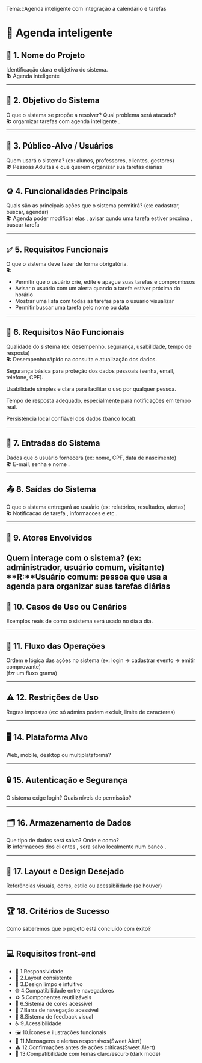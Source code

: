 Tema:cAgenda inteligente com integração a calendário e tarefas

# 📅 Agenda inteligente 

## 📌 1. Nome do Projeto  
Identificação clara e objetiva do sistema.  
**R:** Agenda inteligente

---

## 🎯 2. Objetivo do Sistema  
O que o sistema se propõe a resolver? Qual problema será atacado?  
**R:** orgarnizar tarefas com agenda inteligente .

---

## 👥 3. Público-Alvo / Usuários  
Quem usará o sistema? (ex: alunos, professores, clientes, gestores)  
**R:** Pessoas Adultas e que querem organizar sua tarefas diarias

---

## ⚙️ 4. Funcionalidades Principais  
Quais são as principais ações que o sistema permitirá? (ex: cadastrar, buscar, agendar)  
**R:** Agenda poder modificar elas , avisar qundo uma tarefa estiver proxima , buscar tarefa

---


## ✅ 5. Requisitos Funcionais  
O que o sistema deve fazer de forma obrigatória.  
**R:**  
- Permitir que o usuário crie, edite e apague suas tarefas e compromissos  
- Avisar o usuário com um alerta quando a tarefa estiver próxima do horário  
- Mostrar uma lista com todas as tarefas para o usuário visualizar  
- Permitir buscar uma tarefa pelo nome ou data

---

## 🚀 6. Requisitos Não Funcionais  
Qualidade do sistema (ex: desempenho, segurança, usabilidade, tempo de resposta)  
**R:** Desempenho rápido na consulta e atualização dos dados.

Segurança básica para proteção dos dados pessoais (senha, email, telefone, CPF).

Usabilidade simples e clara para facilitar o uso por qualquer pessoa.

Tempo de resposta adequado, especialmente para notificações em tempo real.

Persistência local confiável dos dados (banco local).

---

## 📝 7. Entradas do Sistema  
Dados que o usuário fornecerá (ex: nome, CPF, data de nascimento)  
**R:** E-mail, senha e nome .

---

## 📤 8. Saídas do Sistema  
O que o sistema entregará ao usuário (ex: relatórios, resultados, alertas)  
**R:** Notificacao de tarefa , informacoes  e etc..

---

## 👤 9. Atores Envolvidos  
Quem interage com o sistema? (ex: administrador, usuário comum, visitante)
**R:**Usuário comum: pessoa que usa a agenda para organizar suas tarefas diárias
---

## 📌 10. Casos de Uso ou Cenários  
Exemplos reais de como o sistema será usado no dia a dia.

---

## 🔄 11. Fluxo das Operações  
Ordem e lógica das ações no sistema (ex: login → cadastrar evento → emitir comprovante)  
(fzr um fluxo grama)

---

## ⚠️ 12. Restrições de Uso  
Regras impostas (ex: só admins podem excluir, limite de caracteres)

---

## 🖥️ 14. Plataforma Alvo  
Web, mobile, desktop ou multiplataforma?

---

## 🔒 15. Autenticação e Segurança  
O sistema exige login? Quais níveis de permissão?

---

## 🗂️ 16. Armazenamento de Dados  
Que tipo de dados será salvo? Onde e como?  
**R:** informacoes dos clientes , sera salvo localmente  num banco .

---

## 🎨 17. Layout e Design Desejado  
Referências visuais, cores, estilo ou acessibilidade (se houver)

---

## 🏆 18. Critérios de Sucesso  
Como saberemos que o projeto está concluído com êxito?

---

## 💻 Requisitos front-end
- 🧩 1.Responsividade
- 🧱 2.Layout consistente
- 🧼 3.Design limpo e intuitivo
- 🌐 4.Compatibilidade entre navegadores
- ♻️ 5.Componentes reutilizáveis
- 🎨 6.Sistema de cores acessível
- 🧭 7.Barra de navegação acessível
- 🔁 8.Sistema de feedback visual
- ♿ 9.Acessibilidade
- 🖼️ 10.Ícones e ilustrações funcionais
- 📱 11.Mensagens e alertas responsivos(Sweet Alert)
- ⚠️ 12.Confirmações antes de ações críticas(Sweet Alert)
- 🌙 13.Compatibilidade com temas claro/escuro (dark mode)
